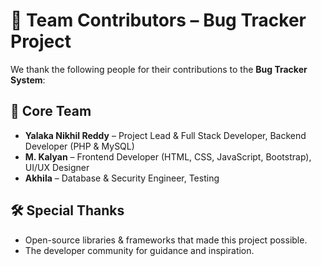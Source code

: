 # 👥 Team Contributors – Bug Tracker Project

We thank the following people for their contributions to the **Bug Tracker System**:

## 🚀 Core Team
- **Yalaka Nikhil Reddy** – Project Lead & Full Stack Developer, Backend Developer (PHP & MySQL)  
- **M. Kalyan** – Frontend Developer (HTML, CSS, JavaScript, Bootstrap), UI/UX Designer  
- **Akhila** – Database & Security Engineer, Testing  

## 🛠 Special Thanks
- Open-source libraries & frameworks that made this project possible.  
- The developer community for guidance and inspiration.  
